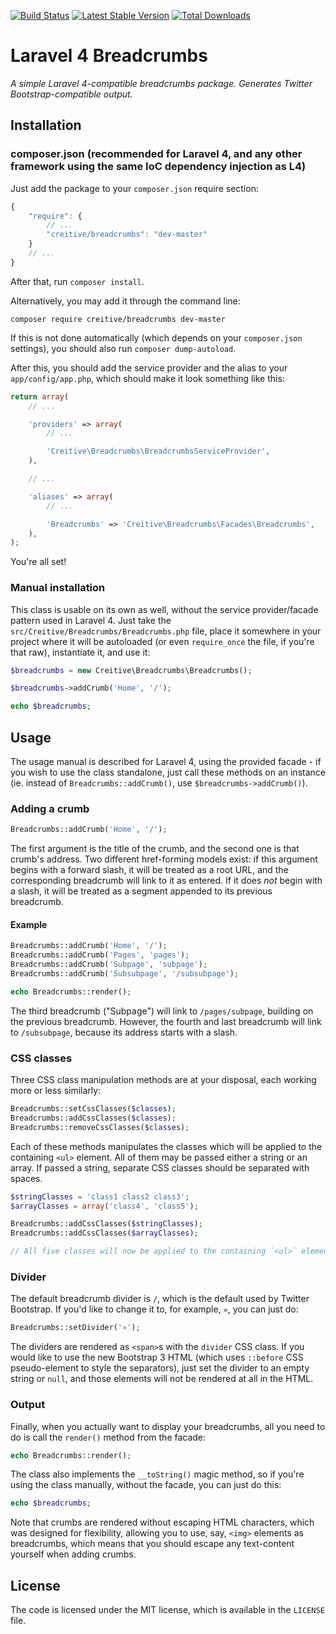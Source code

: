 [![Build Status](https://travis-ci.org/CreITive/Laravel-4-Breadcrumbs.png)](https://travis-ci.org/CreITive/Laravel-4-Breadcrumbs) [![Latest Stable Version](https://poser.pugx.org/creitive/breadcrumbs/version.png)](https://packagist.org/packages/creitive/breadcrumbs) [![Total Downloads](https://poser.pugx.org/creitive/breadcrumbs/d/total.png)](https://packagist.org/packages/creitive/breadcrumbs)

Laravel 4 Breadcrumbs
=====================

*A simple Laravel 4-compatible breadcrumbs package. Generates Twitter Bootstrap-compatible output.*


Installation
------------

### composer.json (recommended for Laravel 4, and any other framework using the same IoC dependency injection as L4)

Just add the package to your `composer.json` require section:

```js
{
	"require": {
		// ...
		"creitive/breadcrumbs": "dev-master"
	}
	// ...
}
```

After that, run `composer install`.

Alternatively, you may add it through the command line:

```
composer require creitive/breadcrumbs dev-master
```

If this is not done automatically (which depends on your `composer.json` settings), you should also run `composer dump-autoload`.

After this, you should add the service provider and the alias to your `app/config/app.php`, which should make it look something like this:

```php
return array(
	// ...

	'providers' => array(
		// ...

		'Creitive\Breadcrumbs\BreadcrumbsServiceProvider',
	),

	// ...

	'aliases' => array(
		// ...

		'Breadcrumbs' => 'Creitive\Breadcrumbs\Facades\Breadcrumbs',
	),
);
```

You're all set!


### Manual installation

This class is usable on its own as well, without the service provider/facade pattern used in Laravel 4. Just take the `src/Creitive/Breadcrumbs/Breadcrumbs.php` file, place it somewhere in your project where it will be autoloaded (or even `require_once` the file, if you're that raw), instantiate it, and use it:

```php
$breadcrumbs = new Creitive\Breadcrumbs\Breadcrumbs();

$breadcrumbs->addCrumb('Home', '/');

echo $breadcrumbs;
```


Usage
-----

The usage manual is described for Laravel 4, using the provided facade - if you wish to use the class standalone, just call these methods on an instance (ie. instead of `Breadcrumbs::addCrumb()`, use `$breadcrumbs->addCrumb()`).

### Adding a crumb

```php
Breadcrumbs::addCrumb('Home', '/');
```

The first argument is the title of the crumb, and the second one is that crumb's address. Two different href-forming models exist: if this argument begins with a forward slash, it will be treated as a root URL, and the corresponding breadcrumb will link to it as entered. If it does *not* begin with a slash, it will be treated as a segment appended to its previous breadcrumb.

#### Example

```php
Breadcrumbs::addCrumb('Home', '/');
Breadcrumbs::addCrumb('Pages', 'pages');
Breadcrumbs::addCrumb('Subpage', 'subpage');
Breadcrumbs::addCrumb('Subsubpage', '/subsubpage');

echo Breadcrumbs::render();
```

The third breadcrumb ("Subpage") will link to `/pages/subpage`, building on the previous breadcrumb. However, the fourth and last breadcrumb will link to `/subsubpage`, because its address starts with a slash.


### CSS classes

Three CSS class manipulation methods are at your disposal, each working more or less similarly:

```php
Breadcrumbs::setCssClasses($classes);
Breadcrumbs::addCssClasses($classes);
Breadcrumbs::removeCssClasses($classes);
```

Each of these methods manipulates the classes which will be applied to the containing `<ul>` element. All of them may be passed either a string or an array. If passed a string, separate CSS classes should be separated with spaces.


```php
$stringClasses = 'class1 class2 class3';
$arrayClasses = array('class4', 'class5');

Breadcrumbs::addCssClasses($stringClasses);
Breadcrumbs::addCssClasses($arrayClasses);

// All five classes will now be applied to the containing `<ul>` element.
```


### Divider

The default breadcrumb divider is `/`, which is the default used by Twitter Bootstrap. If you'd like to change it to, for example, `»`, you can just do:

```php
Breadcrumbs::setDivider('»');
```

The dividers are rendered as `<span>`s with the `divider` CSS class. If you would like to use the new Bootstrap 3 HTML (which uses `::before` CSS pseudo-element to style the separators), just set the divider to an empty string or `null`, and those elements will not be rendered at all in the HTML.


### Output

Finally, when you actually want to display your breadcrumbs, all you need to do is call the `render()` method from the facade:

```php
echo Breadcrumbs::render();
```

The class also implements the `__toString()` magic method, so if you're using the class manually, without the facade, you can just do this:

```php
echo $breadcrumbs;
```

Note that crumbs are rendered without escaping HTML characters, which was designed for flexibility, allowing you to use, say, `<img>` elements as breadcrumbs, which means that you should escape any text-content yourself when adding crumbs.


License
-------

The code is licensed under the MIT license, which is available in the `LICENSE` file.
